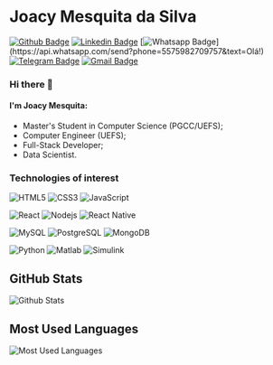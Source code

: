 # Joacy Mesquita da Silva

[![Github Badge](https://img.shields.io/badge/-Github-000?style=flat-square&logo=Github&logoColor=white&link=https://github.com/Joacy)](https://github.com/Joacy)
[![Linkedin Badge](https://img.shields.io/badge/-LinkedIn-blue?style=flat-square&logo=Linkedin&logoColor=white&link=https://www.linkedin.com/in/joacy-mesquita-a886a1b5/)](https://www.linkedin.com/in/joacymsilva/)
[![Whatsapp Badge](https://img.shields.io/badge/-Whatsapp-4CA143?style=flat-square&labelColor=4CA143&logo=whatsapp&logoColor=white&link=https://api.whatsapp.com/send?phone=5575982709757&text=Olá!)](https://api.whatsapp.com/send?phone=5575982709757&text=Olá!)
[![Telegram Badge](https://img.shields.io/badge/-Telegram-1ca0f1?style=flat-square&labelColor=1ca0f1&logo=telegram&logoColor=white&link=https://t.me/joacymsilva)](https://t.me/joacymsilva)
[![Gmail Badge](https://img.shields.io/badge/-Gmail-c14438?style=flat-square&logo=Gmail&logoColor=white&link=mailto:joacymsilva@gmail.com)](mailto:joacymsilva@gmail.com)

### Hi there 👋

#### I'm Joacy Mesquita:
- Master's Student in Computer Science (PGCC/UEFS);
- Computer Engineer (UEFS);
- Full-Stack Developer;
- Data Scientist.

### Technologies of interest

![HTML5](https://img.shields.io/badge/-HTML5-E34F26?style=flat-square&logo=html5&logoColor=white)
![CSS3](https://img.shields.io/badge/-CSS3-549FDE?style=flat-square&logo=css3&logoColor=white)
![JavaScript](https://img.shields.io/badge/-JavaScript-F7B93E?style=flat-square&logo=javascript&logoColor=fff)

![React](https://img.shields.io/badge/-React.js-45b8d8?style=flat-square&logo=react&logoColor=white)
![Nodejs](https://img.shields.io/badge/-Node.js-43853d?style=flat-square&logo=Node.js&logoColor=white)
![React Native](https://img.shields.io/badge/-React%20Native-45b8d8?style=flat-square&logo=react&logoColor=white)

![MySQL](https://img.shields.io/badge/-MySQL-00758F?style=flat-square&logo=mysql&logoColor=white)
![PostgreSQL](https://img.shields.io/badge/-PostgreSQL-336791?style=flat-square&logo=PostgreSQL&logoColor=white)
![MongoDB](https://img.shields.io/badge/-MongoDB-13aa52?style=flat-square&logo=mongodb&logoColor=white)

![Python](https://img.shields.io/badge/-Python-ffde57?style=flat-square&logo=python&logoColor=white)
![Matlab](https://img.shields.io/badge/-Matlab-429c9c?style=flat-square&logo=matlab&logoColor=white)
![Simulink](https://img.shields.io/badge/-Simulink-ca3d06?style=flat-square&logo=simulink&logoColor=white)

<!--
**Joacy/Joacy** is a ✨ _special_ ✨ repository because its `README.md` (this file) appears on your GitHub profile.

Here are some ideas to get you started:

- 🔭 I’m currently working on ...
- 🌱 I’m currently learning ...
- 👯 I’m looking to collaborate on ...
- 🤔 I’m looking for help with ...
- 💬 Ask me about ...
- 📫 How to reach me: ...
- 😄 Pronouns: ...
- ⚡ Fun fact: ...
-->

## GitHub Stats

![Github Stats](https://github-readme-stats.vercel.app/api?username=Joacy&show_icons=true&count_private=true&show_icons=true&include_all_commits=true)

## Most Used Languages
![Most Used Languages](https://github-readme-stats.vercel.app/api/top-langs/?username=Joacy&hide=TeX&layout=compact)
